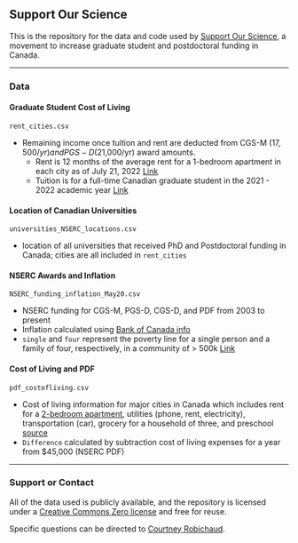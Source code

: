 ## Support Our Science

This is the repository for the data and code used by [Support Our Science](www.supportourscience.ca), a movement to increase graduate student and postdoctoral funding in Canada.

-----------------------------

### Data

#### Graduate Student Cost of Living

`rent_cities.csv`
* Remaining income once tuition and rent are deducted from CGS-M ($17,500/yr) and PGS-D ($21,000/yr) award amounts. 
    * Rent is 12 months of the average rent for a 1-bedroom apartment in each city as of July 21, 2022 [Link](https://www.zumper.com/blog/rental-price-data-canada/)
    * Tuition is for a full-time Canadian graduate student in the 2021 - 2022 academic year [Link](https://www150.statcan.gc.ca/t1/tbl1/en/tv.action?pid=3710004501&cubeTimeFrame.startYear=2021+%2F+2022&cubeTimeFrame.endYear=2021+%2F+2022&referencePeriods=20210101%2C20210101)


#### Location of Canadian Universities

`universities_NSERC_locations.csv`
* location of all universities that received PhD and Postdoctoral funding in Canada; cities are all included in `rent_cities`

#### NSERC Awards and Inflation

`NSERC_funding_inflation_May20.csv`
* NSERC funding for CGS-M, PGS-D, CGS-D, and PDF from 2003 to present
* Inflation calculated using [Bank of Canada info](https://www.bankofcanada.ca/rates/related/inflation-calculator/)
* `single` and `four` represent the poverty line for a single person and a family of four, respectively, in a community of > 500k [Link](https://www150.statcan.gc.ca/t1/tbl1/en/tv.action?pid=11100241010)

#### Cost of Living and PDF 

`pdf_costofliving.csv`
* Cost of living information for major cities in Canada which includes rent for a [2-bedroom apartment](https://www.zumper.com/blog/rental-price-data-canada/), utilities (phone, rent, electricity), transportation (car), grocery for a household of three, and preschool [source](https://wowa.ca/cost-of-living-canada)
* `Difference` calculated by subtraction cost of living expenses for a year from $45,000 (NSERC PDF)

-------------------

### Support or Contact

All of the data used is publicly available, and the repository is licensed under a [Creative Commons Zero license](https://choosealicense.com/licenses/cc0-1.0/) and free for reuse. 

Specific questions can be directed to [Courtney Robichaud](https://crobichaud.weebly.com/).
